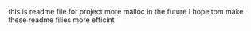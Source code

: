 this is readme file for project more malloc 
in the future I hope tom make these readme filies
more efficint
